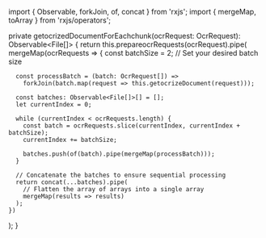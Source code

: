 import { Observable, forkJoin, of, concat } from 'rxjs';
import { mergeMap, toArray } from 'rxjs/operators';

private getocrizedDocumentForEachchunk(ocrRequest: OcrRequest): Observable<File[]> {
  return this.prepareocrRequests(ocrRequest).pipe(
    mergeMap(ocrRequests => {
      const batchSize = 2; // Set your desired batch size

      const processBatch = (batch: OcrRequest[]) =>
        forkJoin(batch.map(request => this.getocrizeDocument(request)));

      const batches: Observable<File[]>[] = [];
      let currentIndex = 0;

      while (currentIndex < ocrRequests.length) {
        const batch = ocrRequests.slice(currentIndex, currentIndex + batchSize);
        currentIndex += batchSize;

        batches.push(of(batch).pipe(mergeMap(processBatch)));
      }

      // Concatenate the batches to ensure sequential processing
      return concat(...batches).pipe(
        // Flatten the array of arrays into a single array
        mergeMap(results => results)
      );
    })
  );
}

